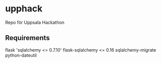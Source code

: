 upphack
=======

Repo för Uppsala Hackathon


Requirements
------------
flask
'sqlalchemy <= 0.7.10'
flask-sqlalchemy <= 0.16
sqlalchemy-migrate
python-dateutil
